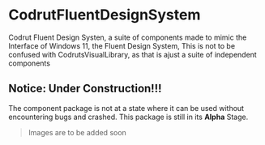 # CodrutFluentDesignSystem
Codrut Fluent Design Systen, a suite of components made to mimic the Interface of Windows 11, the Fluent Design System, This is not to be confused with CodrutsVisualLibrary, as that is ajust a suite of independent components


## Notice: Under Construction!!!
The component package is not at a state where it can be used without encountering bugs and crashed. This package is still in its **Alpha** Stage.

> Images are to be added soon
